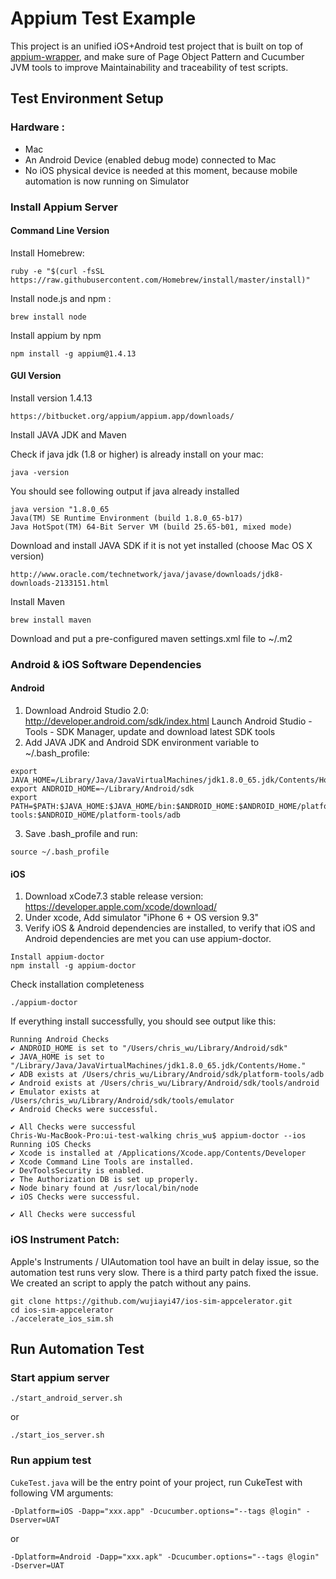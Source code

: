 # Appium Test Example
This project is an unified iOS+Android test project that is built on top of [appium-wrapper](https://github.com/wujiayi47/appium-wrapper), and make sure of Page Object Pattern and Cucumber JVM tools to improve Maintainability and traceability of test scripts.  


## Test Environment Setup

### Hardware :
* Mac
* An Android Device (enabled debug mode) connected to Mac
* No iOS physical device is needed at this moment, because mobile automation is now running on Simulator

### Install Appium Server
#### Command Line Version
Install Homebrew: 
```
ruby -e "$(curl -fsSL https://raw.githubusercontent.com/Homebrew/install/master/install)"
```
Install node.js and npm :
```
brew install node
```
Install appium by npm
```
npm install -g appium@1.4.13
```


#### GUI Version
Install version 1.4.13 
```
https://bitbucket.org/appium/appium.app/downloads/
```

Install JAVA JDK and Maven

Check if java jdk (1.8 or higher) is already install on your mac:
```
java -version
```
You should see following output if java already installed
```
java version "1.8.0_65
Java(TM) SE Runtime Environment (build 1.8.0_65-b17)
Java HotSpot(TM) 64-Bit Server VM (build 25.65-b01, mixed mode)
```
Download and install JAVA SDK if it is not yet installed (choose Mac OS X version) 
```
http://www.oracle.com/technetwork/java/javase/downloads/jdk8-downloads-2133151.html
```
Install Maven
```
brew install maven
```
Download and put a pre-configured maven settings.xml file to ~/.m2

### Android & iOS Software Dependencies
#### Android
1. Download Android Studio 2.0: http://developer.android.com/sdk/index.html
Launch Android Studio - Tools - SDK Manager, update and download latest SDK tools
2. Add JAVA JDK and Android SDK environment variable to ~/.bash_profile:
```
export JAVA_HOME=/Library/Java/JavaVirtualMachines/jdk1.8.0_65.jdk/Contents/Home 
export ANDROID_HOME=~/Library/Android/sdk
export PATH=$PATH:$JAVA_HOME:$JAVA_HOME/bin:$ANDROID_HOME:$ANDROID_HOME/platform-tools:$ANDROID_HOME/platform-tools/adb
```

3. Save .bash_profile and run:
```
source ~/.bash_profile
```

#### iOS
1. Download xCode7.3 stable release version: https://developer.apple.com/xcode/download/
2. Under xcode, Add simulator "iPhone 6 + OS version 9.3"
3. Verify iOS & Android dependencies are installed, to verify that iOS and Android dependencies are met you can use appium-doctor.
```
Install appium-doctor
npm install -g appium-doctor
```
Check installation completeness
```
./appium-doctor
```
If everything install successfully, you should see output like this:
```
Running Android Checks
✔ ANDROID_HOME is set to "/Users/chris_wu/Library/Android/sdk"
✔ JAVA_HOME is set to "/Library/Java/JavaVirtualMachines/jdk1.8.0_65.jdk/Contents/Home."
✔ ADB exists at /Users/chris_wu/Library/Android/sdk/platform-tools/adb
✔ Android exists at /Users/chris_wu/Library/Android/sdk/tools/android
✔ Emulator exists at /Users/chris_wu/Library/Android/sdk/tools/emulator
✔ Android Checks were successful.

✔ All Checks were successful
Chris-Wu-MacBook-Pro:ui-test-walking chris_wu$ appium-doctor --ios
Running iOS Checks
✔ Xcode is installed at /Applications/Xcode.app/Contents/Developer
✔ Xcode Command Line Tools are installed.
✔ DevToolsSecurity is enabled.
✔ The Authorization DB is set up properly.
✔ Node binary found at /usr/local/bin/node
✔ iOS Checks were successful.

✔ All Checks were successful
```
### iOS Instrument Patch:
Apple's Instruments / UIAutomation tool have an built in delay issue, so the automation test runs very slow. There is a third party patch fixed the issue. We created an script to apply the patch without any pains.
```
git clone https://github.com/wujiayi47/ios-sim-appcelerator.git
cd ios-sim-appcelerator
./accelerate_ios_sim.sh
```

## Run Automation Test

### Start appium server 
```
./start_android_server.sh
```
or
```
./start_ios_server.sh
```
### Run appium test
`CukeTest.java` will be the entry point of your project, run CukeTest with following VM arguments:
```
-Dplatform=iOS -Dapp="xxx.app" -Dcucumber.options="--tags @login" -Dserver=UAT
```
or
```
-Dplatform=Android -Dapp="xxx.apk" -Dcucumber.options="--tags @login" -Dserver=UAT
```
